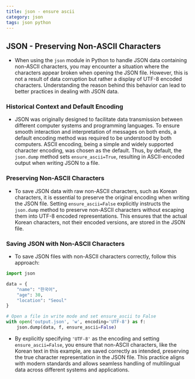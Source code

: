 ```yaml
---
title: json - ensure ascii
category: json
tags: json python
---
```


## JSON - Preserving Non-ASCII Characters

- When using the `json` module in Python to handle JSON data containing non-ASCII characters, you may encounter a situation where the characters appear broken when opening the JSON file. However, this is not a result of data corruption but rather a display of UTF-8 encoded characters. Understanding the reason behind this behavior can lead to better practices in dealing with JSON data.

### Historical Context and Default Encoding

- JSON was originally designed to facilitate data transmission between different computer systems and programming languages. To ensure smooth interaction and interpretation of messages on both ends, a default encoding method was required to be understood by both computers. ASCII encoding, being a simple and widely supported character encoding, was chosen as the default. Thus, by default, the `json.dump` method sets `ensure_ascii=True`, resulting in ASCII-encoded output when writing JSON to a file.

### Preserving Non-ASCII Characters

- To save JSON data with raw non-ASCII characters, such as Korean characters, it is essential to preserve the original encoding when writing the JSON file. Setting `ensure_ascii=False` explicitly instructs the `json.dump` method to preserve non-ASCII characters without escaping them into UTF-8 encoded representations. This ensures that the actual Korean characters, not their encoded versions, are stored in the JSON file.

### Saving JSON with Non-ASCII Characters

- To save JSON files with non-ASCII characters correctly, follow this approach:

```python
import json

data = {
    "name": "한국어",
    "age": 30,
    "location": "Seoul"
}

# Open a file in write mode and set ensure_ascii to False
with open('output.json', 'w', encoding='UTF-8') as f:
    json.dump(data, f, ensure_ascii=False)
```

- By explicitly specifying `'UTF-8'` as the encoding and setting `ensure_ascii=False`, you ensure that non-ASCII characters, like the Korean text in this example, are saved correctly as intended, preserving the true character representation in the JSON file. This practice aligns with modern standards and allows seamless handling of multilingual data across different systems and applications.
